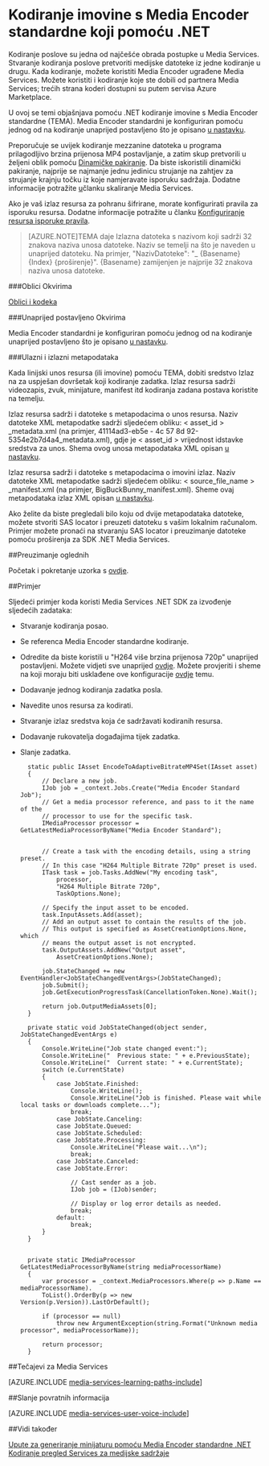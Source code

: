 <properties 
    pageTitle="Kodiranje imovine s Media Encoder standardne koji pomoću .NET | Microsoft Azure" 
    description="U ovoj se temi objašnjava pomoću .NET kodiranje sredstvo pomoću Media Encoder Strandard." 
    services="media-services" 
    documentationCenter="" 
    authors="juliako" 
    manager="erikre" 
    editor=""/>

<tags 
    ms.service="media-services" 
    ms.workload="media" 
    ms.tgt_pltfrm="na" 
    ms.devlang="na" 
    ms.topic="article" 
    ms.date="09/19/2016"
    ms.author="juliako;anilmur"/>


# <a name="encode-an-asset-with-media-encoder-standard-using-net"></a>Kodiranje imovine s Media Encoder standardne koji pomoću .NET

Kodiranje poslove su jedna od najčešće obrada postupke u Media Services. Stvaranje kodiranja poslove pretvoriti medijske datoteke iz jedne kodiranje u drugu. Kada kodiranje, možete koristiti Media Encoder ugrađene Media Services. Možete koristiti i kodiranje koje ste dobili od partnera Media Services; trećih strana koderi dostupni su putem servisa Azure Marketplace. 

U ovoj se temi objašnjava pomoću .NET kodiranje imovine s Media Encoder standardne (TEMA). Media Encoder standardni je konfiguriran pomoću jednog od na kodiranje unaprijed postavljeno što je opisano [u nastavku](http://go.microsoft.com/fwlink/?linkid=618336&clcid=0x409).

Preporučuje se uvijek kodiranje mezzanine datoteka u programa prilagodljivo brzina prijenosa MP4 postavljanje, a zatim skup pretvorili u željeni oblik pomoću [Dinamičke pakiranje](media-services-dynamic-packaging-overview.md). Da biste iskoristili dinamički pakiranje, najprije se najmanje jednu jedinicu strujanje na zahtjev za strujanje krajnju točku iz koje namjeravate isporuku sadržaja. Dodatne informacije potražite [u](media-services-portal-manage-streaming-endpoints.md)članku skaliranje Media Services.

Ako je vaš izlaz resursa za pohranu šifrirane, morate konfigurirati pravila za isporuku resursa. Dodatne informacije potražite u članku [Konfiguriranje resursa isporuke pravila](media-services-dotnet-configure-asset-delivery-policy.md).

>[AZURE.NOTE]TEMA daje Izlazna datoteka s nazivom koji sadrži 32 znakova naziva unosa datoteke. Naziv se temelji na što je naveden u unaprijed datoteku. Na primjer, "NazivDatoteke": "_ {Basename} {Index} {proširenje}". {Basename} zamijenjen je najprije 32 znakova naziva unosa datoteke.

###<a name="mes-formats"></a>Oblici Okvirima

[Oblici i kodeka](media-services-media-encoder-standard-formats.md)

###<a name="mes-presets"></a>Unaprijed postavljeno Okvirima

Media Encoder standardni je konfiguriran pomoću jednog od na kodiranje unaprijed postavljeno što je opisano [u nastavku](http://go.microsoft.com/fwlink/?linkid=618336&clcid=0x409).

###<a name="input-and-output-metadata"></a>Ulazni i izlazni metapodataka

Kada linijski unos resursa (ili imovine) pomoću TEMA, dobiti sredstvo Izlaz na za uspješan dovršetak koji kodiranje zadatka. Izlaz resursa sadrži videozapis, zvuk, minijature, manifest itd kodiranja zadana postava koristite na temelju.

Izlaz resursa sadrži i datoteke s metapodacima o unos resursa. Naziv datoteke XML metapodatke sadrži sljedećem obliku: < asset_id > _metadata.xml (na primjer, 41114ad3-eb5e - 4c 57 8d 92-5354e2b7d4a4_metadata.xml), gdje je < asset_id > vrijednost idstavke sredstva za unos. Shema ovog unosa metapodataka XML opisan [u nastavku](http://msdn.microsoft.com/library/azure/dn783120.aspx).

Izlaz resursa sadrži i datoteke s metapodacima o imovini izlaz. Naziv datoteke XML metapodatke sadrži sljedećem obliku: < source_file_name > _manifest.xml (na primjer, BigBuckBunny_manifest.xml). Sheme ovaj metapodataka izlaz XML opisan [u nastavku](http://msdn.microsoft.com/library/azure/dn783217.aspx).

Ako želite da biste pregledali bilo koju od dvije metapodataka datoteke, možete stvoriti SAS locator i preuzeti datoteku s vašim lokalnim računalom. Primjer možete pronaći na stvaranju SAS locator i preuzimanje datoteke pomoću proširenja za SDK .NET Media Services.

##<a name="download-sample"></a>Preuzimanje oglednih

Početak i pokretanje uzorka s [ovdje](https://azure.microsoft.com/documentation/samples/media-services-dotnet-on-demand-encoding-with-media-encoder-standard/).

##<a name="example"></a>Primjer

Sljedeći primjer koda koristi Media Services .NET SDK za izvođenje sljedećih zadataka:

- Stvaranje kodiranja posao.
- Se referenca Media Encoder standardne kodiranje.
- Odredite da biste koristili u "H264 više brzina prijenosa 720p" unaprijed postavljeni. Možete vidjeti sve unaprijed [ovdje](http://go.microsoft.com/fwlink/?linkid=618336&clcid=0x409). Možete provjeriti i sheme na koji moraju biti usklađene ove konfiguracije [ovdje](https://msdn.microsoft.com/library/mt269962.aspx) temu.
- Dodavanje jednog kodiranja zadatka posla. 
- Navedite unos resursa za kodirati.
- Stvaranje izlaz sredstva koja će sadržavati kodiranih resursa.
- Dodavanje rukovatelja događajima tijek zadatka.
- Slanje zadatka.
        
        static public IAsset EncodeToAdaptiveBitrateMP4Set(IAsset asset)
        {
            // Declare a new job.
            IJob job = _context.Jobs.Create("Media Encoder Standard Job");
            // Get a media processor reference, and pass to it the name of the 
            // processor to use for the specific task.
            IMediaProcessor processor = GetLatestMediaProcessorByName("Media Encoder Standard");
        

            // Create a task with the encoding details, using a string preset.
            // In this case "H264 Multiple Bitrate 720p" preset is used.
            ITask task = job.Tasks.AddNew("My encoding task",
                processor,
                "H264 Multiple Bitrate 720p",
                TaskOptions.None);
        
            // Specify the input asset to be encoded.
            task.InputAssets.Add(asset);
            // Add an output asset to contain the results of the job. 
            // This output is specified as AssetCreationOptions.None, which 
            // means the output asset is not encrypted. 
            task.OutputAssets.AddNew("Output asset",
                AssetCreationOptions.None);
        
            job.StateChanged += new EventHandler<JobStateChangedEventArgs>(JobStateChanged);
            job.Submit();
            job.GetExecutionProgressTask(CancellationToken.None).Wait();
        
            return job.OutputMediaAssets[0];
        }
        
        private static void JobStateChanged(object sender, JobStateChangedEventArgs e)
        {
            Console.WriteLine("Job state changed event:");
            Console.WriteLine("  Previous state: " + e.PreviousState);
            Console.WriteLine("  Current state: " + e.CurrentState);
            switch (e.CurrentState)
            {
                case JobState.Finished:
                    Console.WriteLine();
                    Console.WriteLine("Job is finished. Please wait while local tasks or downloads complete...");
                    break;
                case JobState.Canceling:
                case JobState.Queued:
                case JobState.Scheduled:
                case JobState.Processing:
                    Console.WriteLine("Please wait...\n");
                    break;
                case JobState.Canceled:
                case JobState.Error:
        
                    // Cast sender as a job.
                    IJob job = (IJob)sender;
        
                    // Display or log error details as needed.
                    break;
                default:
                    break;
            }
        }
        
        
        private static IMediaProcessor GetLatestMediaProcessorByName(string mediaProcessorName)
        {
            var processor = _context.MediaProcessors.Where(p => p.Name == mediaProcessorName).
            ToList().OrderBy(p => new Version(p.Version)).LastOrDefault();
        
            if (processor == null)
                throw new ArgumentException(string.Format("Unknown media processor", mediaProcessorName));
        
            return processor;
        }


##<a name="media-services-learning-paths"></a>Tečajevi za Media Services

[AZURE.INCLUDE [media-services-learning-paths-include](../../includes/media-services-learning-paths-include.md)]

##<a name="provide-feedback"></a>Slanje povratnih informacija

[AZURE.INCLUDE [media-services-user-voice-include](../../includes/media-services-user-voice-include.md)]

##<a name="see-also"></a>Vidi također 

[Upute za generiranje minijaturu pomoću Media Encoder standardne .NET](media-services-dotnet-generate-thumbnail-with-mes.md)
[Kodiranje pregled Services za medijske sadržaje](media-services-encode-asset.md)
